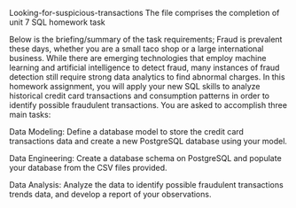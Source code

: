 Looking-for-suspicious-transactions
The file comprises the completion of unit 7 SQL homework task


Below is the briefing/summary of the task requirements;
Fraud is prevalent these days, whether you are a small taco shop or a large international business. While there are emerging technologies that employ machine learning and artificial intelligence to detect fraud, many instances of fraud detection still require strong data analytics to find abnormal charges.
In this homework assignment, you will apply your new SQL skills to analyze historical credit card transactions and consumption patterns in order to identify possible fraudulent transactions.
You are asked to accomplish three main tasks:


Data Modeling:
Define a database model to store the credit card transactions data and create a new PostgreSQL database using your model.


Data Engineering: Create a database schema on PostgreSQL and populate your  database from the CSV files provided.


Data Analysis: Analyze the data to identify possible fraudulent transactions trends data, and develop a report of your observations.
